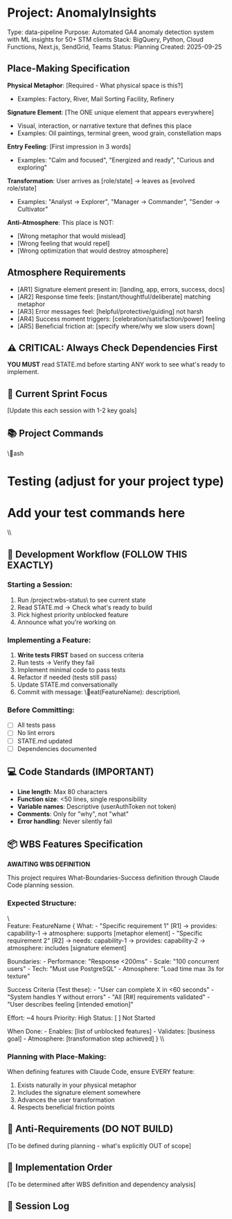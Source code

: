 # Project: AnomalyInsights
Type: data-pipeline
Purpose: Automated GA4 anomaly detection system with ML insights for 50+ STM clients
Stack: BigQuery, Python, Cloud Functions, Next.js, SendGrid, Teams
Status: Planning
Created: 2025-09-25

## Place-Making Specification
**Physical Metaphor**: [Required - What physical space is this?]
- Examples: Factory, River, Mail Sorting Facility, Refinery

**Signature Element**: [The ONE unique element that appears everywhere]
- Visual, interaction, or narrative texture that defines this place
- Examples: Oil paintings, terminal green, wood grain, constellation maps

**Entry Feeling**: [First impression in 3 words]
- Examples: "Calm and focused", "Energized and ready", "Curious and exploring"

**Transformation**: User arrives as [role/state] → leaves as [evolved role/state]
- Examples: "Analyst → Explorer", "Manager → Commander", "Sender → Cultivator"

**Anti-Atmosphere**: This place is NOT:
- [Wrong metaphor that would mislead]
- [Wrong feeling that would repel]
- [Wrong optimization that would destroy atmosphere]

## Atmosphere Requirements
- [AR1] Signature element present in: [landing, app, errors, success, docs]
- [AR2] Response time feels: [instant/thoughtful/deliberate] matching metaphor
- [AR3] Error messages feel: [helpful/protective/guiding] not harsh
- [AR4] Success moment triggers: [celebration/satisfaction/power] feeling
- [AR5] Beneficial friction at: [specify where/why we slow users down]

## ⚠️ CRITICAL: Always Check Dependencies First
**YOU MUST** read STATE.md before starting ANY work to see what's ready to implement.

## 🎯 Current Sprint Focus
[Update this each session with 1-2 key goals]

## 📚 Project Commands
\\\ash
# Testing (adjust for your project type)
# Add your test commands here
\\\

## 🔧 Development Workflow (FOLLOW THIS EXACTLY)

### Starting a Session:
1. Run \/project:wbs-status\ to see current state
2. Read STATE.md → Check what's ready to build
3. Pick highest priority unblocked feature
4. Announce what you're working on

### Implementing a Feature:
1. **Write tests FIRST** based on success criteria
2. Run tests → Verify they fail
3. Implement minimal code to pass tests
4. Refactor if needed (tests still pass)
5. Update STATE.md conversationally
6. Commit with message: \eat(FeatureName): description\

### Before Committing:
- [ ] All tests pass
- [ ] No lint errors
- [ ] STATE.md updated
- [ ] Dependencies documented

## 💻 Code Standards (IMPORTANT)
- **Line length**: Max 80 characters
- **Function size**: <50 lines, single responsibility
- **Variable names**: Descriptive (userAuthToken not token)
- **Comments**: Only for "why", not "what"
- **Error handling**: Never silently fail

## 📦 WBS Features Specification

**AWAITING WBS DEFINITION**

This project requires What-Boundaries-Success definition through Claude Code planning session.

### Expected Structure:
\\\
Feature: FeatureName {
  What:
    - "Specific requirement 1" [R1]
      → provides: capability-1
      → atmosphere: supports [metaphor element]
    - "Specific requirement 2" [R2]
      → needs: capability-1
      → provides: capability-2
      → atmosphere: includes [signature element]
  
  Boundaries:
    - Performance: "Response <200ms"
    - Scale: "100 concurrent users"
    - Tech: "Must use PostgreSQL"
    - Atmosphere: "Load time max 3s for texture"
  
  Success Criteria (Test these):
    - "User can complete X in <60 seconds"
    - "System handles Y without errors"
    - "All [R#] requirements validated"
    - "User describes feeling [intended emotion]"
  
  Effort: ~4 hours
  Priority: High
  Status: [ ] Not Started
  
  When Done:
    - Enables: [list of unblocked features]
    - Validates: [business goal]
    - Atmosphere: [transformation step achieved]
}
\\\

### Planning with Place-Making:
When defining features with Claude Code, ensure EVERY feature:
1. Exists naturally in your physical metaphor
2. Includes the signature element somewhere
3. Advances the user transformation
4. Respects beneficial friction points

## 🚫 Anti-Requirements (DO NOT BUILD)
[To be defined during planning - what's explicitly OUT of scope]

## 🔄 Implementation Order
[To be determined after WBS definition and dependency analysis]

## 📝 Session Log
<!-- Claude updates this section during work -->
